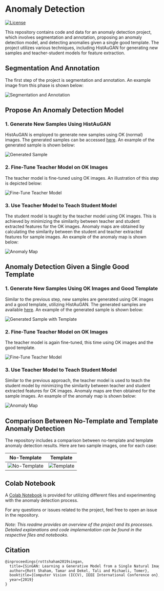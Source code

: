 # Anomaly Detection

[![License](https://img.shields.io/badge/license-MIT-blue.svg)](LICENSE)

This repository contains code and data for an anomaly detection project, which involves segmentation and annotation, proposing an anomaly detection model, and detecting anomalies given a single good template. The project utilizes various techniques, including HistAuGAN for generating new samples and teacher-student models for feature extraction.

## Segmentation And Annotation
The first step of the project is segmentation and annotation. An example image from this phase is shown below:

![Segmentation and Annotation](data/1-1.png)

## Propose An Anomaly Detection Model

### 1. Generate New Samples Using HistAuGAN
HistAuGAN is employed to generate new samples using OK (normal) images. The generated samples can be accessed [here](https://drive.google.com/drive/folders/1VJfZKvlc-h2P9r0uLWA34kFx21atnXcA?usp=sharing). An example of the generated sample is shown below:

![Generated Sample](data/2-0.png)

### 2. Fine-Tune Teacher Model on OK Images
The teacher model is fine-tuned using OK images. An illustration of this step is depicted below:

![Fine-Tune Teacher Model](data/2-1.png)

### 3. Use Teacher Model to Teach Student Model
The student model is taught by the teacher model using OK images. This is achieved by minimizing the similarity between teacher and student extracted features for the OK images. Anomaly maps are obtained by calculating the similarity between the student and teacher extracted features for sample images. An example of the anomaly map is shown below:

![Anomaly Map](data/2-2.png)

## Anomaly Detection Given a Single Good Template

### 1. Generate New Samples Using OK Images and Good Template
Similar to the previous step, new samples are generated using OK images and a good template, utilizing HistAuGAN. The generated samples are available [here](https://drive.google.com/drive/folders/1VJfZKvlc-h2P9r0uLWA34kFx21atnXcA?usp=sharing). An example of the generated sample is shown below:

![Generated Sample with Template](data/3-0.png)

### 2. Fine-Tune Teacher Model on OK Images
The teacher model is again fine-tuned, this time using OK images and the good template.

![Fine-Tune Teacher Model](data/2-1.png)

### 3. Use Teacher Model to Teach Student Model
Similar to the previous approach, the teacher model is used to teach the student model by minimizing the similarity between teacher and student extracted features for OK images. Anomaly maps are then obtained for the sample images. An example of the anomaly map is shown below:

![Anomaly Map](data/2-2.png)

## Comparison Between No-Template and Template Anomaly Detection

The repository includes a comparison between no-template and template anomaly detection results. Here are two sample images, one for each case:

| No-Template | Template |
| --- | --- |
| ![No-Template](data/scratch_1_1.png) | ![Template](data/scratch_2_1.png) |

## Colab Notebook

A [Colab Notebook](https://github.com/TapasKumarDutta1/anomaly-detection/blob/main/Working_Demo_anomaly_detection.ipynb) is provided for utilizing different files and experimenting with the anomaly detection process.

For any questions or issues related to the project, feel free to open an issue in the repository.

*Note: This readme provides an overview of the project and its processes. Detailed explanations and code implementation can be found in the respective files and notebooks.*


## Citation

```markdown
@inproceedings{rottshaham2019singan,
  title={SinGAN: Learning a Generative Model from a Single Natural Image},
  author={Rott Shaham, Tamar and Dekel, Tali and Michaeli, Tomer},
  booktitle={Computer Vision (ICCV), IEEE International Conference on},
  year={2019}
}

